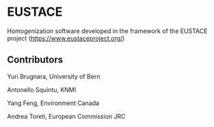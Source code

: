 # EUSTACE

Homogenization software developed in the framework of the EUSTACE project (https://www.eustaceproject.org/)

## Contributors

Yuri Brugnara, University of Bern

Antonello Squintu, KNMI

Yang Feng, Environment Canada

Andrea Toreti, European Commission JRC